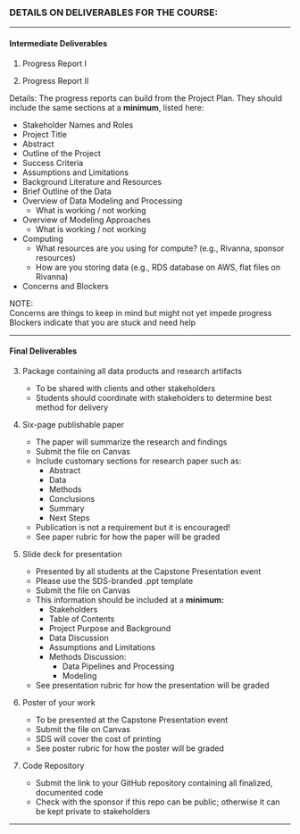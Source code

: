### DETAILS ON DELIVERABLES FOR THE COURSE:

---

#### Intermediate Deliverables

1. Progress Report I

2. Progress Report II


Details: The progress reports can build from the Project Plan. They should include the same sections at a **minimum**, listed here:

- Stakeholder Names and Roles
- Project Title
- Abstract
- Outline of the Project
- Success Criteria
- Assumptions and Limitations
- Background Literature and Resources
- Brief Outline of the Data
- Overview of Data Modeling and Processing
  - What is working / not working
- Overview of Modeling Approaches
  - What is working / not working
- Computing
  - What resources are you using for compute? (e.g., Rivanna, sponsor resources)  
  - How are you storing data (e.g., RDS database on AWS, flat files on Rivanna)
- Concerns and Blockers

NOTE:  
Concerns are things to keep in mind but might not yet impede progress  
Blockers indicate that you are stuck and need help


---

#### Final Deliverables

3. Package containing all data products and research artifacts
   - To be shared with clients and other stakeholders
   - Students should coordinate with stakeholders to determine best method for delivery    

4. Six-page publishable paper
   - The paper will summarize the research and findings
   - Submit the file on Canvas
   - Include customary sections for research paper such as:
     - Abstract
     - Data
     - Methods
     - Conclusions
     - Summary
     - Next Steps
   - Publication is not a requirement but it is encouraged!
   - See paper rubric for how the paper will be graded

5. Slide deck for presentation
   - Presented by all students at the Capstone Presentation event
   - Please use the SDS-branded .ppt template
   - Submit the file on Canvas
   - This information should be included at a **minimum:**
     - Stakeholders
     - Table of Contents
     - Project Purpose and Background
     - Data Discussion
     - Assumptions and Limitations
     - Methods Discussion:
       - Data Pipelines and Processing
       - Modeling
   - See presentation rubric for how the presentation will be graded

6. Poster of your work
    - To be presented at the Capstone Presentation event
    - Submit the file on Canvas
    - SDS will cover the cost of printing
    - See poster rubric for how the poster will be graded

7. Code Repository  
    - Submit the link to your GitHub repository containing all finalized, documented code  
    - Check with the sponsor if this repo can be public; otherwise it can be kept private to stakeholders

---
